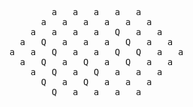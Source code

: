 <pre>
        a   a   a   a   a        
      a   a   a   a   a   a      
    a   a   a   a   Q   a   a    
  a   Q   a   a   a   Q   a   a  
a   a   Q   a   a   Q   Q   a   a
  a   Q   a   Q   a   Q   a   a  
    a   Q   a   Q   a   a   a    
      Q   a   Q   a   a   a      
        Q   a   a   a   a        
</pre>

